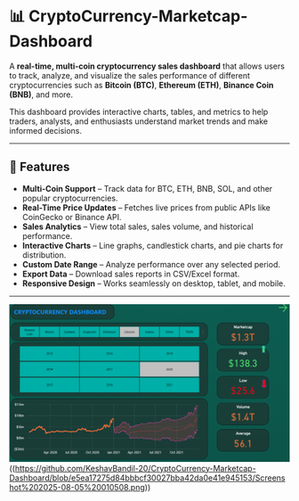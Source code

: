# 📊 CryptoCurrency-Marketcap-Dashboard

A **real-time, multi-coin cryptocurrency sales dashboard** that allows users to track, analyze, and visualize the sales performance of different cryptocurrencies such as **Bitcoin (BTC)**, **Ethereum (ETH)**, **Binance Coin (BNB)**, and more.

This dashboard provides interactive charts, tables, and metrics to help traders, analysts, and enthusiasts understand market trends and make informed decisions.

---

## 🚀 Features

- **Multi-Coin Support** – Track data for BTC, ETH, BNB, SOL, and other popular cryptocurrencies.
- **Real-Time Price Updates** – Fetches live prices from public APIs like CoinGecko or Binance API.
- **Sales Analytics** – View total sales, sales volume, and historical performance.
- **Interactive Charts** – Line graphs, candlestick charts, and pie charts for distribution.
- **Custom Date Range** – Analyze performance over any selected period.
- **Export Data** – Download sales reports in CSV/Excel format.
- **Responsive Design** – Works seamlessly on desktop, tablet, and mobile.

---

![Crypto Sales Dashboard](https://github.com/KeshavBandil-20/CryptoCurrency-Marketcap-Dashboard/blob/ca44ccc6ce6d2f1a4213209fae980fed4a835292/Screenshot%202025-08-05%20010414.png)
((https://github.com/KeshavBandil-20/CryptoCurrency-Marketcap-Dashboard/blob/e5ea17275d84bbbcf30027bba42da0e41e945153/Screenshot%202025-08-05%20010508.png))

